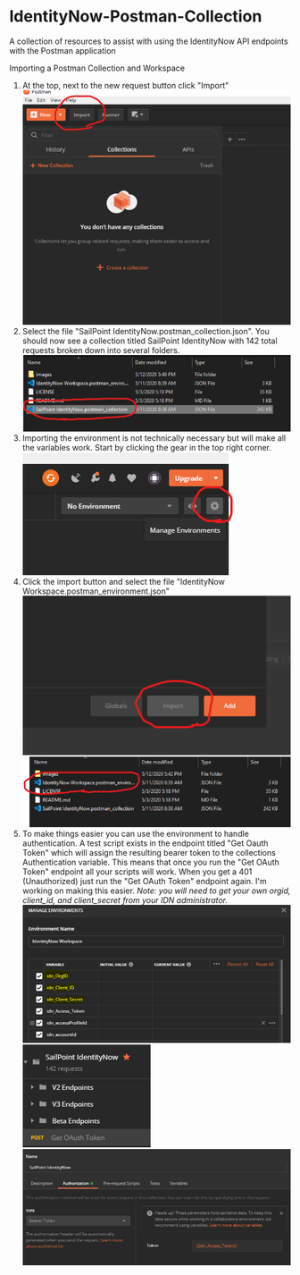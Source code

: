 # IdentityNow-Postman-Collection
A collection of resources to assist with using the IdentityNow API endpoints with the Postman application

Importing a Postman Collection and Workspace
1. At the top, next to the new request button click "Import" 
![Image1](https://github.com/ian-infosec/IdentityNow-Postman-Collection/blob/master/images/image1.png)
2. Select the file "SailPoint IdentityNow.postman_collection.json". You should now see a collection titled SailPoint IdentityNow with 142 total requests broken down into several folders.
![Image2](https://github.com/ian-infosec/IdentityNow-Postman-Collection/blob/master/images/image2.png)
3. Importing the environment is not technically necessary but will make all the variables work. Start by clicking the gear in the top right corner.
![Image3](https://github.com/ian-infosec/IdentityNow-Postman-Collection/blob/master/images/image3.png)
4. Click the import button and select the file "IdentityNow Workspace.postman_environment.json"
![Image4](https://github.com/ian-infosec/IdentityNow-Postman-Collection/blob/master/images/image4.png)
![Image5](https://github.com/ian-infosec/IdentityNow-Postman-Collection/blob/master/images/image5.png)
5. To make things easier you can use the environment to handle authentication. A test script exists in the endpoint titled "Get Oauth Token" which will assign the resulting bearer token to the collections Authentication variable. This means that once you run the "Get OAuth Token" endpoint all your scripts will work. When you get a 401 (Unauthorized) just run the "Get OAuth Token" endpoint again. I'm working on making this easier.
*Note: you will need to get your own orgid, client_id, and client_secret from your IDN administrator.*
![Image6](https://github.com/ian-infosec/IdentityNow-Postman-Collection/blob/master/images/image6.png)
![Image7](https://github.com/ian-infosec/IdentityNow-Postman-Collection/blob/master/images/image7.png)
![Image8](https://github.com/ian-infosec/IdentityNow-Postman-Collection/blob/master/images/image8.png)
